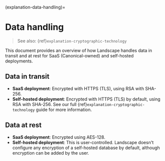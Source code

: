 (explanation-data-handling)=
# Data handling

> See also: {ref}`explanation-cryptographic-technology`

This document provides an overview of how Landscape handles data in transit and at rest for SaaS (Canonical-owned) and self-hosted deployments.

## Data in transit

- **SaaS deployment**: Encrypted with HTTPS (TLS), using RSA with SHA-256.
- **Self-hosted deployment**: Encrypted with HTTPS (TLS) by default, using RSA with SHA-256. See our full {ref}`explanation-cryptographic-technology` guide for more information.

## Data at rest

- **SaaS deployment**: Encrypted using AES-128.
- **Self-hosted deployment**: This is user-controlled. Landscape doesn't configure any encryption of a self-hosted database by default, although encryption can be added by the user.